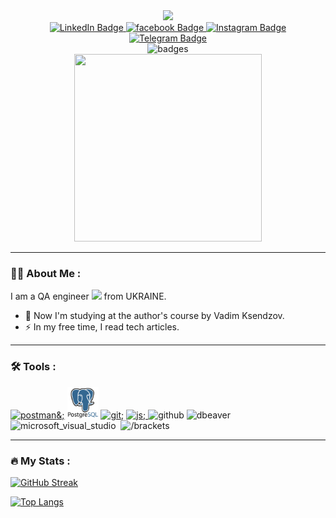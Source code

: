 

<!--
**Artur-Shk/Artur-Shk** is a ✨ _special_ ✨ repository because its `README.md` (this file) appears on your GitHub profile.

Here are some ideas to get you started:

- 🔭 I’m currently working on ...
- 🌱 I’m currently learning ...
- 👯 I’m looking to collaborate on ...
- 🤔 I’m looking for help with ...
- 💬 Ask me about ...
- 📫 How to reach me: ...
- 😄 Pronouns: ...
- ⚡ Fun fact: ...
-->
<div id="header" align="center">
  <img src="https://media.giphy.com/media/hSGvERbSwOJFdwZPQg/giphy.gif" width="200"/>
</div>
<div id="badges" align="center">
  <a href="https://www.linkedin.com/in/artur-shkurat-5ba396232/">
    <img src="https://cdn.icon-icons.com/icons2/2232/PNG/48/linkedin_logo_icon_134604.png" alt="LinkedIn Badge"/>
  </a>
  <a href="https://www.facebook.com/Shkurat.A">
    <img src="https://cdn.icon-icons.com/icons2/2232/PNG/48/facebook_logo_icon_134597.png" alt="facebook Badge"/>
  </a>
   <a href="https://www.instagram.com/artur.shkurat">
    <img src="https://cdn.icon-icons.com/icons2/2232/PNG/48/instagram_logo_icon_134593.png" alt="Instagram Badge"/>
  </a>
  <a href="https://t.me/AShkurat">
    <img src="https://cdn.icon-icons.com/icons2/2232/PNG/48/telegram_logo_icon_134592.png" alt="Telegram Badge"/>
  </a>
</div>

<div  align="center">
<img src="https://komarev.com/ghpvc/?username=Artur-Shk&style=plastic&color=brightgreen" alt="badges"/>
</div>

<div align="center">
  <img src="https://media.giphy.com/media/xBTSwCTFkgfcdTjHMz/giphy.gif" width="300" height="300"/>
</div>

---

### :man_technologist: About Me :
I am a QA engineer <img src="https://media.giphy.com/media/WUlplcMpOCEmTGBtBW/giphy.gif" width="30"> from UKRAINE.
- 🌱 Now I'm studying at the author's course by Vadim Ksendzov.
- ⚡ In my free time, I read tech articles.
---

### :hammer_and_wrench: Tools :
<div>
</a>
<a href="https://github.com/Artur-Shk/HW_Postman">
<img src="https://cdn.icon-icons.com/icons2/3053/PNG/512/postman_macos_bigsur_icon_189815.png" title="postman" alt="postman" width="50" height="50"/>&;</a>
</a>
<a href="https://github.com/Artur-Shk/HW_SQL">
<img src="https://github.com/devicons/devicon/blob/master/icons/postgresql/postgresql-original-wordmark.svg" title="postgresql" alt="postgresql" width="50"   height="50"/></a>
</a>
<a href="https://github.com/Artur-Shk/HW1_Group_28">
<img src="https://cdn.icon-icons.com/icons2/2415/PNG/512/git_plain_logo_icon_146507.png" title="git" alt="git" width="50" height="50"/>;</a>  
</a>
<a href="https://github.com/Artur-Shk/JS_HW">
<img src="https://cdn.icon-icons.com/icons2/2108/PNG/512/javascript_icon_130900.png" title="js" alt="js" width="50" height="50"/>;
</a> 
<img src="https://cdn.icon-icons.com/icons2/2406/PNG/512/github_git_icon_145985.png" title="github" alt="github" width="50" height="50"/>
<img src="https://cdn.icon-icons.com/icons2/1495/PNG/512/dbeaver_103190.png" title="dbeaver" alt="dbeaver" width="50" height="50"/>
<img src="https://cdn.icon-icons.com/icons2/3053/PNG/512/microsoft_visual_studio_code_alt_macos_bigsur_icon_189952.png" title="microsoft_visual_studio" alt="microsoft_visual_studio" width="50" height="50"/>&nbsp; 
<img src="https://cdn.icon-icons.com/icons2/159/PNG/256/brackets_22570.png" title="/brackets" alt="/brackets" width="50" height="50"/>
</div>

---

### :fire: My Stats :
[![GitHub Streak](http://github-readme-streak-stats.herokuapp.com?user=Artur-Shk&theme=dark&background=000000)](https://git.io/streak-stats)

[![Top Langs](https://github-readme-stats.vercel.app/api/top-langs/?username=Artur-Shk&layout=compact&theme=vision-friendly-dark)](https://github.com/anuraghazra/github-readme-stats)
